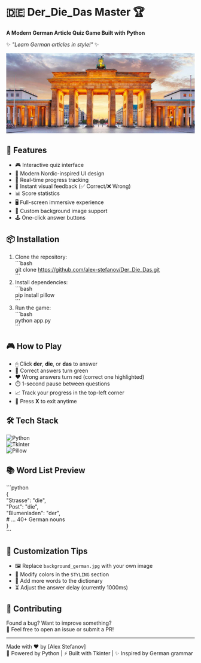 # 🇩🇪 Der_Die_Das Master 🏆  
**A Modern German Article Quiz Game Built with Python**  

✨ *"Learn German articles in style!"* ✨  

![App Screenshot](/background_german.jpg)  

## 🚀 Features  
- 🎮 Interactive quiz interface  
- 🎨 Modern Nordic-inspired UI design  
- 🏅 Real-time progress tracking  
- 🎯 Instant visual feedback (✅ Correct/❌ Wrong)  
- 📊 Score statistics  
- 🖥 Full-screen immersive experience  
- 🌆 Custom background image support  
- 🕹️ One-click answer buttons  

## 📦 Installation  
1. Clone the repository:  
\```bash  
git clone https://github.com/alex-stefanov/Der_Die_Das.git  
\```  
2. Install dependencies:  
\```bash  
pip install pillow  
\```  
3. Run the game:  
\```bash  
python app.py  
\```  

## 🎮 How to Play  
- 🖱 Click **der**, **die**, or **das** to answer  
- 💚 Correct answers turn green  
- ❤️ Wrong answers turn red (correct one highlighted)  
- ⏱️ 1-second pause between questions  
- 📈 Track your progress in the top-left corner  
- 🚪 Press **X** to exit anytime  

## 🛠️ Tech Stack  
![Python](https://img.shields.io/badge/Python-3.x-blue?logo=python)  
![Tkinter](https://img.shields.io/badge/GUI-Tkinter-green)  
![Pillow](https://img.shields.io/badge/Imaging-Pillow-red)  

## 📚 Word List Preview  
\```python  
{  
    "Strasse": "die",  
    "Post": "die",  
    "Blumenladen": "der",  
    # ... 40+ German nouns  
}  
\```  

## 🎨 Customization Tips  
- 🖼️ Replace `background_german.jpg` with your own image  
- 🎨 Modify colors in the `STYLING` section  
- 📝 Add more words to the dictionary  
- ⏳ Adjust the answer delay (currently 1000ms)  

## 🤝 Contributing  
Found a bug? Want to improve something?  
🔧 Feel free to open an issue or submit a PR!  

---  

Made with ❤️ by [Alex Stefanov]  
🚀 Powered by Python | ⚡ Built with Tkinter | ✨ Inspired by German grammar  
